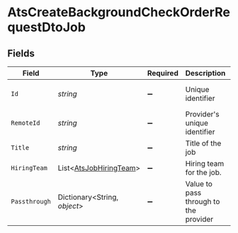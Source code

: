 # AtsCreateBackgroundCheckOrderRequestDtoJob


## Fields

| Field                                                                 | Type                                                                  | Required                                                              | Description                                                           | Example                                                               |
| --------------------------------------------------------------------- | --------------------------------------------------------------------- | --------------------------------------------------------------------- | --------------------------------------------------------------------- | --------------------------------------------------------------------- |
| `Id`                                                                  | *string*                                                              | :heavy_minus_sign:                                                    | Unique identifier                                                     | 8187e5da-dc77-475e-9949-af0f1fa4e4e3                                  |
| `RemoteId`                                                            | *string*                                                              | :heavy_minus_sign:                                                    | Provider's unique identifier                                          | 8187e5da-dc77-475e-9949-af0f1fa4e4e3                                  |
| `Title`                                                               | *string*                                                              | :heavy_minus_sign:                                                    | Title of the job                                                      | Software Engineer                                                     |
| `HiringTeam`                                                          | List<[AtsJobHiringTeam](../../Models/Components/AtsJobHiringTeam.md)> | :heavy_minus_sign:                                                    | Hiring team for the job.                                              |                                                                       |
| `Passthrough`                                                         | Dictionary<String, *object*>                                          | :heavy_minus_sign:                                                    | Value to pass through to the provider                                 | {<br/>"other_known_names": "John Doe"<br/>}                           |